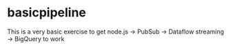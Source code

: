 # basicpipeline
This is a very basic exercise to get node.js -> PubSub -> Dataflow streaming -> BigQuery to work
